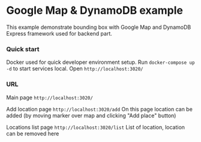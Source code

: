 # Google Map & DynamoDB example

This example demonstrate bounding box with Google Map and DynamoDB
Express framework used for backend part.

### Quick start

Docker used for quick developer environment setup.
Run `docker-compose up -d` to start services local.
Open `http://localhost:3020/`
 
### URL

Main page 
`http://localhost:3020/`

Add location page
`http://localhost:3020/add`
On this page location can be added (by moving marker over map and clicking "Add place" button)

Locations list page
`http://localhost:3020/list`
List of location, location can be removed here


